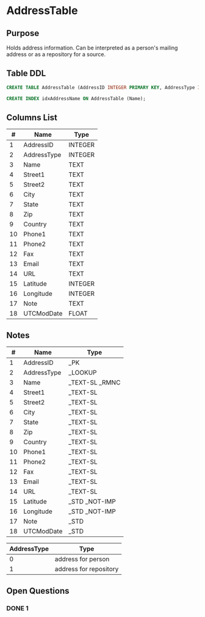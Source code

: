 # AddressTable

## Purpose

Holds address information. Can be interpreted as a person's mailing address or as a repository for a source.

## Table DDL

``` SQL
CREATE TABLE AddressTable (AddressID INTEGER PRIMARY KEY, AddressType INTEGER, Name TEXT COLLATE RMNOCASE, Street1 TEXT, Street2 TEXT, City TEXT, State TEXT, Zip TEXT, Country TEXT, Phone1 TEXT, Phone2 TEXT, Fax TEXT, Email TEXT, URL TEXT, Latitude INTEGER, Longitude INTEGER, Note TEXT, UTCModDate FLOAT );

CREATE INDEX idxAddressName ON AddressTable (Name);
```

## Columns List

| #   | Name        | Type    |
| --- | ----------- | ------- |
| 1   | AddressID   | INTEGER |
| 2   | AddressType | INTEGER |
| 3   | Name        | TEXT    |
| 4   | Street1     | TEXT    |
| 5   | Street2     | TEXT    |
| 6   | City        | TEXT    |
| 7   | State       | TEXT    |
| 8   | Zip         | TEXT    |
| 9   | Country     | TEXT    |
| 10  | Phone1      | TEXT    |
| 11  | Phone2      | TEXT    |
| 12  | Fax         | TEXT    |
| 13  | Email       | TEXT    |
| 14  | URL         | TEXT    |
| 15  | Latitude    | INTEGER |
| 16  | Longitude   | INTEGER |
| 17  | Note        | TEXT    |
| 18  | UTCModDate  | FLOAT   |

## Notes

| #   | Name        | Type            |
| --- | ----------- | --------------- |
| 1   | AddressID   | _PK             |
| 2   | AddressType | _LOOKUP         |
| 3   | Name        | _TEXT-SL  _RMNC |
| 4   | Street1     | _TEXT-SL        |
| 5   | Street2     | _TEXT-SL        |
| 6   | City        | _TEXT-SL        |
| 7   | State       | _TEXT-SL        |
| 8   | Zip         | _TEXT-SL        |
| 9   | Country     | _TEXT-SL        |
| 10  | Phone1      | _TEXT-SL        |
| 11  | Phone2      | _TEXT-SL        |
| 12  | Fax         | _TEXT-SL        |
| 13  | Email       | _TEXT-SL        |
| 14  | URL         | _TEXT-SL        |
| 15  | Latitude    | _STD  _NOT-IMP  |
| 16  | Longitude   | _STD  _NOT-IMP  |
| 17  | Note        | _STD            |
| 18  | UTCModDate  | _STD            |

| AddressType | Type                   |
| ----------- | ---------------------- |
| 0           | address for person     |
| 1           | address for repository |

## Open Questions


### DONE 1